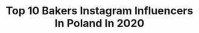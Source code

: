 ---
title: Top 10 Bakers Instagram Influencers In Poland In 2020
description: >-
  Find top bakers Instagram influencers in Poland in 2020. Most popular hashtags: #zosta #cake #wielkanoc #foodphotography.
platform: Instagram
profiles:
  - username: "anastazja.siminska"
    fullname: >-
      Anastazja Simińska
    location: "Poland"
    followers: 2425
    engagement: 1780
    commentsToLikes: 0.028093
    avatar: "https://scontent-lhr8-1.cdninstagram.com/v/t51.2885-19/s320x320/84092768_2382117248745267_7528382495071404032_n.jpg?_nc_ht=scontent-lhr8-1.cdninstagram.com&_nc_ohc=ZX21MC5Cu6wAX9VIwFW&oh=03671a7c878fc5335310517f4f091d03&oe=5EB98330"
    verified: false
    hashtags: "#2020, #jeszczesi, #viva, #actress"
  - username: "lydianna91"
    fullname: >-
      Lidia Bajerska
    location: "Poland"
    followers: 9185
    engagement: 1060
    commentsToLikes: 0.314014
    avatar: "https://scontent-lhr8-1.cdninstagram.com/v/t51.2885-19/s320x320/90635294_491647051504905_8786236712213807104_n.jpg?_nc_ht=scontent-lhr8-1.cdninstagram.com&_nc_ohc=9RhHWU9sWnkAX_NWZOO&oh=e587a4415540ae5479050f1eafd76b17&oe=5EBBE4C0"
    verified: false
    hashtags: "#interiorstyling, #cosmetics, #springvibes, #sweetmoments"
  - username: "ostatnie_podrygi_50plus"
    fullname: >-
      💟Elwira
    location: "Poland"
    followers: 7515
    engagement: 1068
    commentsToLikes: 0.135011
    avatar: "https://scontent-ams4-1.cdninstagram.com/v/t51.2885-19/s320x320/72482967_2299705453471891_4938994060032475136_n.jpg?_nc_ht=scontent-ams4-1.cdninstagram.com&_nc_ohc=ubUkTovptIsAX_sFCyJ&oh=7e1197a513843c2d107a568b45e5c05e&oe=5EBAC86C"
    verified: false
    hashtags: "#myhome, #stret, #50andfabulos, #kwiatys"
  - username: "land_mal"
    fullname: >-
      Malgosia L.
    location: "Poland"
    followers: 39642
    engagement: 339
    commentsToLikes: 0.258890
    avatar: "https://scontent-ams4-1.cdninstagram.com/v/t51.2885-19/s320x320/46644003_1321092404699487_5382226485887107072_n.jpg?_nc_ht=scontent-ams4-1.cdninstagram.com&_nc_ohc=rIPnIGxbQfoAX-58X-Q&oh=9757d0053be1327a26d58dc42363a251&oe=5EBB2A38"
    verified: false
    hashtags: "#feedfeed, #thebakefeed, #fromscratch, #yummy"
  - username: "rozkoszny"
    fullname: >-
      Michał Korkosz
    location: "Poland"
    followers: 33037
    engagement: 535
    commentsToLikes: 0.041105
    avatar: "https://scontent-nrt1-1.cdninstagram.com/v/t51.2885-19/s320x320/50256947_249087939361008_8971378690621440000_n.jpg?_nc_ht=scontent-nrt1-1.cdninstagram.com&_nc_ohc=-uqfa6TAEjMAX-7xkk_&oh=ce3fe550c9a2fe74277994b7bdef3956&oe=5EA214E6"
    verified: true
    hashtags: "#tidalpolska, #applepie, #pasta, #homecooked"
  - username: "obiaddlataty"
    fullname: >-
      Drożdżówka
    location: "Poland"
    followers: 140744
    engagement: 337
    commentsToLikes: 0.035083
    avatar: "https://scontent-atl3-1.cdninstagram.com/v/t51.2885-19/s320x320/26180419_556643244673565_3527509640101232640_n.jpg?_nc_ht=scontent-atl3-1.cdninstagram.com&_nc_ohc=xIg2zuAsgDoAX9xCy9v&oh=be4a0b4edec3d2631619ce7590440a90&oe=5EBAA79A"
    verified: false
    hashtags: "#kapustka, #na, #twarozek, #gotowanie"
  - username: "s_w_e_e_t_empire"
    fullname: >-
      s w e e t   •   e m p i r e
    location: "Poland"
    followers: 2004
    engagement: 2409
    commentsToLikes: 0.060451
    avatar: "https://scontent-sin6-1.cdninstagram.com/v/t51.2885-19/s320x320/80698156_777782052718261_3507428971480350720_n.jpg?_nc_ht=scontent-sin6-1.cdninstagram.com&_nc_ohc=ZGXi44d0QrwAX-MMTwG&oh=403df770737a33e2c17276989011ef37&oe=5EA581BC"
    verified: false
    hashtags: "#spring, #topcake, #cakedecorater, #sweetart"
  - username: "nakarmiona"
    fullname: >-
      Basia Starecka
    location: "Poland"
    followers: 17249
    engagement: 277
    commentsToLikes: 0.067770
    avatar: "https://scontent-lht6-1.cdninstagram.com/v/t51.2885-19/10724601_695775593852690_655600180_a.jpg?_nc_ht=scontent-lht6-1.cdninstagram.com&_nc_ohc=fjyEyYVVWBoAX_IggOc&oh=40721e2e5663a9aa5bbc97ad0d5fcd07&oe=5EB9EEF0"
    verified: false
    hashtags: "#warsztaty, #holly, #fasolazpomidorami, #meetthewedgies"
  - username: "nietylkopastapl"
    fullname: >-
      Ania Pytkowska
    location: "Poland"
    followers: 34787
    engagement: 315
    commentsToLikes: 0.035365
    avatar: "https://instagram.ftpe8-1.fna.fbcdn.net/v/t51.2885-19/s320x320/66841890_1365518996938888_7170245203985432576_n.jpg?_nc_ht=instagram.ftpe8-1.fna.fbcdn.net&_nc_ohc=lX61xZr-xgcAX-DNFJW&oh=5d6967bafcca10d180d79bb87ce58e96&oe=5EA38B49"
    verified: false
    hashtags: "#chlebnazakwasie, #dro, #ilovefood, #ad"
  - username: "paulina_kolondra"
    fullname: >-
      paulina_kolondra
    location: "Poland"
    followers: 68864
    engagement: 340
    commentsToLikes: 0.019286
    avatar: "https://scontent-lhr8-1.cdninstagram.com/v/t51.2885-19/s320x320/11262652_1688016128151617_729728857_a.jpg?_nc_ht=scontent-lhr8-1.cdninstagram.com&_nc_ohc=8dYtZFkcmiQAX9TYj4E&oh=eac9e45412fc9ca006e4c5b9949cef2f&oe=5EBC5AC6"
    verified: false
    hashtags: "#swietazapasem, #porridgelover, #dessertaddict, #piatnica"
---